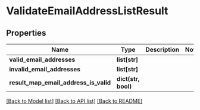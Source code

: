 # ValidateEmailAddressListResult

## Properties
Name | Type | Description | Notes
------------ | ------------- | ------------- | -------------
**valid_email_addresses** | **list[str]** |  | 
**invalid_email_addresses** | **list[str]** |  | 
**result_map_email_address_is_valid** | **dict(str, bool)** |  | 

[[Back to Model list]](../README#documentation-for-models) [[Back to API list]](../README#documentation-for-api-endpoints) [[Back to README]](../README)


